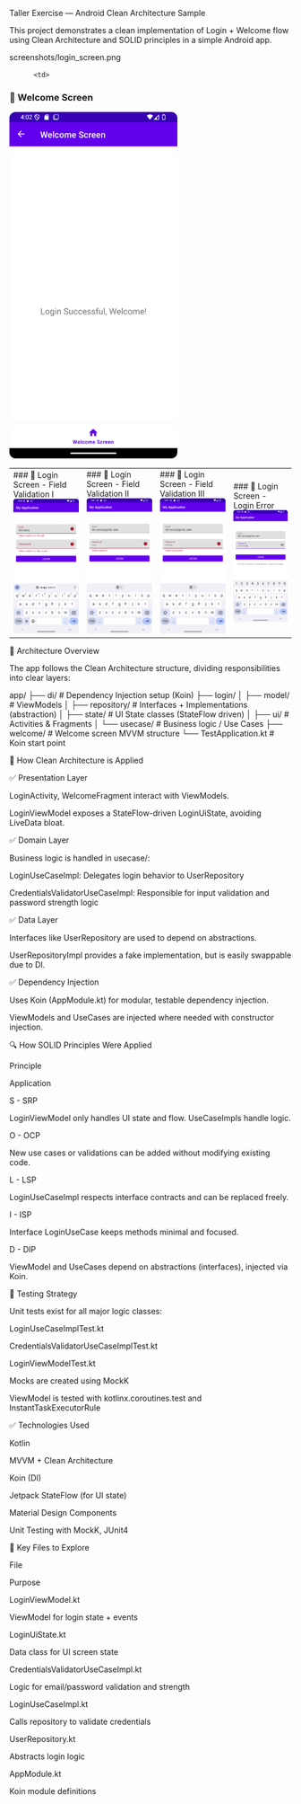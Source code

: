 Taller Exercise — Android Clean Architecture Sample

This project demonstrates a clean implementation of Login + Welcome flow using Clean Architecture and SOLID principles in a simple Android app.

screenshots/login_screen.png

<table>
  <tr>
    <td>
      ### 🔐 Login Screen - Field Validation I
<img src="screenshots/Screenshot_20250703_010113.png" alt="Login Screen - Field Validation I" width="300"/>
    </td>
    <td>
      ### 🔐 Login Screen - Field Validation II
<img src="screenshots/Screenshot_20250703_010148.png" alt="Login Screen - Field Validation II" width="300"/>
    </td>
        <td>
      ### 🔐 Login Screen - Field Validation III
<img src="screenshots/Screenshot_20250703_010157.png" alt="Login Screen - Field Validation III" width="300"/>
    </td>
        <td>
### 🔐 Login Screen - Login Error
<img src="screenshots/Screenshot_20250703_010232.png" alt="Login Screen - Login Error" width="300"/>
    </td>

          <td>
### 🎉 Welcome Screen
<img src="screenshots/Screenshot_20250703_010206.png" alt="Welcome Screen" width="300"/>
    </td>
  </tr>
</table>

🧱 Architecture Overview

The app follows the Clean Architecture structure, dividing responsibilities into clear layers:

app/
├── di/                    # Dependency Injection setup (Koin)
├── login/
│   ├── model/            # ViewModels
│   ├── repository/       # Interfaces + Implementations (abstraction)
│   ├── state/            # UI State classes (StateFlow driven)
│   ├── ui/               # Activities & Fragments
│   └── usecase/          # Business logic / Use Cases
├── welcome/              # Welcome screen MVVM structure
└── TestApplication.kt    # Koin start point

🧩 How Clean Architecture is Applied

✅ Presentation Layer

LoginActivity, WelcomeFragment interact with ViewModels.

LoginViewModel exposes a StateFlow-driven LoginUiState, avoiding LiveData bloat.

✅ Domain Layer

Business logic is handled in usecase/:

LoginUseCaseImpl: Delegates login behavior to UserRepository

CredentialsValidatorUseCaseImpl: Responsible for input validation and password strength logic

✅ Data Layer

Interfaces like UserRepository are used to depend on abstractions.

UserRepositoryImpl provides a fake implementation, but is easily swappable due to DI.

✅ Dependency Injection

Uses Koin (AppModule.kt) for modular, testable dependency injection.

ViewModels and UseCases are injected where needed with constructor injection.

🔍 How SOLID Principles Were Applied

Principle

Application

S - SRP

LoginViewModel only handles UI state and flow. UseCaseImpls handle logic.

O - OCP

New use cases or validations can be added without modifying existing code.

L - LSP

LoginUseCaseImpl respects interface contracts and can be replaced freely.

I - ISP

Interface LoginUseCase keeps methods minimal and focused.

D - DIP

ViewModel and UseCases depend on abstractions (interfaces), injected via Koin.

🧪 Testing Strategy

Unit tests exist for all major logic classes:

LoginUseCaseImplTest.kt

CredentialsValidatorUseCaseImplTest.kt

LoginViewModelTest.kt

Mocks are created using MockK

ViewModel is tested with kotlinx.coroutines.test and InstantTaskExecutorRule

✅ Technologies Used

Kotlin

MVVM + Clean Architecture

Koin (DI)

Jetpack StateFlow (for UI state)

Material Design Components

Unit Testing with MockK, JUnit4

📂 Key Files to Explore

File

Purpose

LoginViewModel.kt

ViewModel for login state + events

LoginUiState.kt

Data class for UI screen state

CredentialsValidatorUseCaseImpl.kt

Logic for email/password validation and strength

LoginUseCaseImpl.kt

Calls repository to validate credentials

UserRepository.kt

Abstracts login logic

AppModule.kt

Koin module definitions
